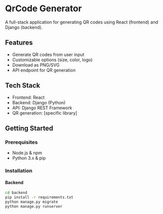 # QrCode Generator

A full-stack application for generating QR codes using React (frontend) and Django (backend).

## Features
- Generate QR codes from user input
- Customizable options (size, color, logo)
- Download as PNG/SVG
- API endpoint for QR generation

## Tech Stack
- Frontend: React 
- Backend: Django (Python)
- API: Django REST Framework
- QR generation: [specific library]

## Getting Started

### Prerequisites
- Node.js & npm
- Python 3.x & pip

### Installation
#### Backend
```bash
cd backend
pip install -r requirements.txt
python manage.py migrate
python manage.py runserver
